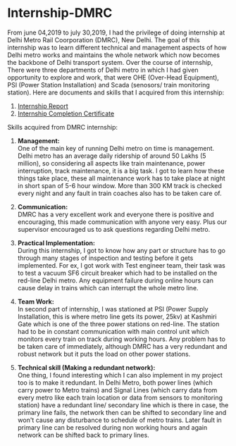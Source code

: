 # Internship-DMRC

From june 04,2019 to july 30,2019, I had the privilege of doing internship at Delhi Metro Rail Coorporation (DMRC), New Delhi. The goal of this internship was to learn different technical and management aspects of how Delhi metro works and maintains the whole network which now becomes the backbone of Delhi transport system. Over the course of internship, There were three departments of Delhi metro in which I had given opportunity to explore and work, that were OHE (Over-Head Equipment), PSI (Power Station Installation) and Scada (senosors/ train monitoring station). Here are documents and skills that I acquired from this internship:

1. [Internship Report](https://github.com/RishabhkmrRK/Internship-DMRC/blob/main/Internship%20Report.pdf)
2. [Internship Completion Certificate](https://github.com/RishabhkmrRK/Internship-DMRC/blob/main/Internship%20Completion%20Certificate.pdf)

Skills acquired from DMRC internship:

1. **Management:** <br/> One of the main key of running Delhi metro on time is management. Delhi metro has an average daily ridership of around 50 Lakhs (5 million), so considering all aspects like train maintenance,  power interruption, track maintenance, it is a big task. I got to learn how these things take place, these all maintenance work has to take place at night in short span of 5-6 hour window. More than 300 KM track is checked every night and any fault in train coaches also has to be taken care of.
 
 2. **Communication:** <br/> DMRC has a very excellent work and everyone there is positive and encouraging, this made communication with anyone very easy. Plus our supervisor encouraged us to ask questions regarding Delhi metro.
 
 3. **Practical Implementation:** <br/> During this internship, I got to know how any part or structure has to go through many stages of inspection and testing before it gets implemented. For ex, I got work with Test engineer team, their task was to test a vacuum SF6 circuit breaker which had to be installed on the red-line Delhi metro. Any equipment failure during online hours can cause delay in trains which can interrupt the whole metro line.
 
 4. **Team Work:** <br/> In second part of internship, I was stationed at PSI (Power Supply Installation, this is where metro line gets its power, 25kv) at Kashmiri Gate which is one of the three power stations on red-line. The station had to be in constant communication with main control unit which monitors every train on track during working hours.  Any problem has to be taken care of immediately, although DMRC has a very redundant and robust network but it puts the load on other power stations.

5. **Technical skill (Making a redundant network):** <br/> One thing, I found interesting which I can also implement in my project too is to make it redundant. In Delhi Metro, both power lines (which carry power to Metro trains) and Signal Lines (which carry data from every metro like each train location or data from sensors to monitoring station) have a redundant line/ secondary line which is there in case, the primary line fails, the network then can be shifted to secondary line and won't cause any disturbance to schedule of metro trains. Later fault in primary line can be resolved during non working hours and again network can be shifted back to primary lines.
